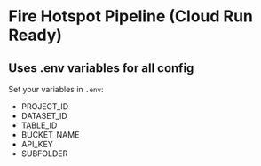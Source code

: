 # Fire Hotspot Pipeline (Cloud Run Ready)

## Uses .env variables for all config

Set your variables in `.env`:
- PROJECT_ID
- DATASET_ID
- TABLE_ID
- BUCKET_NAME
- API_KEY
- SUBFOLDER


